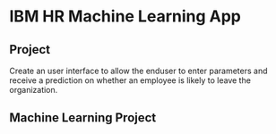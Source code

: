 # IBM HR Machine Learning App

## Project
Create an user interface to allow the enduser to enter parameters and receive a prediction on whether an employee is likely to leave the organization.

## Machine Learning Project


